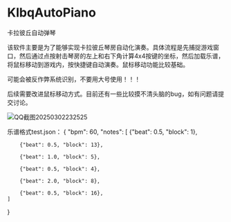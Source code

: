 # KlbqAutoPiano
 卡拉彼丘自动弹琴
 
  该软件主要是为了能够实现卡拉彼丘琴房自动化演奏。具体流程是先捕捉游戏窗口，然后通过点按射击琴房的左上和右下角计算4x4按键的坐标，然后加载乐谱，将鼠标移动到游戏内，按快捷键自动演奏。鼠标移动功能比较基础。
 
 可能会被反作弊系统识别，不要用大号使用！！！
 
 后续需要改进鼠标移动方式。目前还有一些比较摸不清头脑的bug，如有问题请提交讨论。
 
![QQ截图20250302232525](https://github.com/user-attachments/assets/9fb6b779-1916-4910-86f7-9bfe365cb925)

乐谱格式test.json：
{
    "bpm": 60,
    "notes": [
        {"beat": 0.5, "block": 1},
        
        {"beat": 0.5, "block": 13},
        
        {"beat": 1.0, "block": 5},
        
        {"beat": 0.5, "block": 4},
        
        {"beat": 2.0, "block": 8},
        
        {"beat": 0.5, "block": 16},
    ]
}
